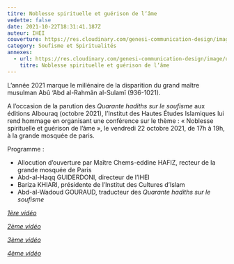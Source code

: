 ```yaml
---
titre: Noblesse spirituelle et guérison de l‘âme
vedette: false
date: 2021-10-22T18:31:41.187Z
auteur: IHEI
couverture: https://res.cloudinary.com/genesi-communication-design/image/upload/v1633726749/Sulami_IHEI_Parigi_ott._2021_enregistrement_bvuztr.png
category: Soufisme et Spiritualités
annexes:
  - url: https://res.cloudinary.com/genesi-communication-design/image/upload/v1633726749/Sulami_IHEI_Parigi_ott._2021_enregistrement_bvuztr.png
    titre: Noblesse spirituelle et guérison de l‘âme
---
```

L’année 2021 marque le millénaire de la disparition du grand maître musulman Abû ‘Abd al-Rahmân al-Sulamî (936-1021).

A l’occasion de la parution des *Quarante hadiths sur le soufisme* aux éditions Albouraq (octobre 2021), l’Institut des Hautes Études Islamiques lui rend hommage en organisant une conférence sur le thème&nbsp;: «&nbsp;Noblesse spirituelle et guérison de l’âme&nbsp;», le vendredi 22 octobre 2021, de 17h à 19h, à la grande mosquée de paris.

Programme&nbsp;:

* Allocution d’ouverture par Maître Chems-eddine HAFIZ, recteur de la grande mosquée de Paris
* Abd-al-Haqq GUIDERDONI, directeur de l’IHEI
* Bariza KHIARI, présidente de l’Institut des Cultures d’Islam
* Abd-al-Wadoud GOURAUD, traducteur des *Quarante hadiths sur le soufisme*

*[1ère vidéo](https://www.youtube.com/watch?v=55VXdM-674A&list=PL8SfYzzX-i3mOKSXHmwksLBXZojXQL8uN)*

*[2ème vidéo](https://www.youtube.com/watch?v=LEA7BHryr4Q&list=PL8SfYzzX-i3mOKSXHmwksLBXZojXQL8uN&index=2)*

*[3ème vidéo](https://www.youtube.com/watch?v=XKdbI5w1-vQ&list=PL8SfYzzX-i3mOKSXHmwksLBXZojXQL8uN&index=3)*

*[4ème vidéo](https://www.youtube.com/watch?v=qygjXF2jOHU&list=PL8SfYzzX-i3mOKSXHmwksLBXZojXQL8uN&index=4)*